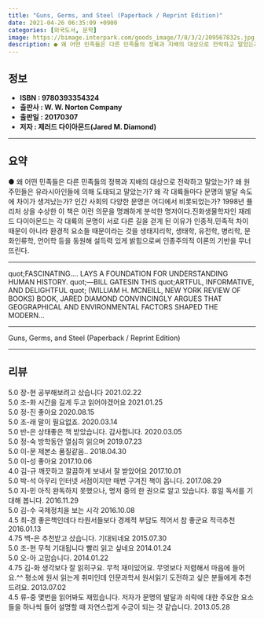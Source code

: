 ```yaml
---
title: "Guns, Germs, and Steel (Paperback / Reprint Edition)"
date: 2021-04-26 06:35:09 +0900
categories: [외국도서, 문학]
image: https://bimage.interpark.com/goods_image/7/8/3/2/209567832s.jpg
description: ● 왜 어떤 민족들은 다른 민족들의 정복과 지배의 대상으로 전락하고 말았는가? 왜 원주민들은 유라시아인들에 의해 도태되고 말았는가? 왜 각 대륙들마다 문명의 발달 속도에 차이가 생겨났는가? 인간 사회의 다양한 문명은 어디에서 비롯되었는가? 1998년 퓰리처 상을 수상한 이 책은 이런
---
```


## **정보**

- **ISBN : 9780393354324**
- **출판사 : W. W. Norton   Company**
- **출판일 : 20170307**
- **저자 : 제러드 다이아몬드(Jared M. Diamond)**

------



## **요약**

●  왜 어떤 민족들은 다른 민족들의 정복과 지배의 대상으로 전락하고 말았는가? 왜 원주민들은 유라시아인들에 의해 도태되고 말았는가? 왜 각 대륙들마다 문명의 발달 속도에 차이가 생겨났는가? 인간 사회의 다양한 문명은 어디에서 비롯되었는가? 1998년 퓰리처 상을 수상한 이 책은 이런 의문을 명쾌하게 분석한 명저이다.진화생물학자인 재레드 다이아몬드는 각 대륙의 문명이 서로 다른 길을 걷게 된 이유가 인종적.민족적 차이 때문이 아니라 환경적 요소들 때문이라는 것을 생태지리학, 생태학, 유전학, 병리학, 문화인류학, 언어학 등을 동원해 설득력 있게 밝힘으로써 인종주의적 이론의 기반을 무너뜨린다.

------

 quot;FASCINATING.... LAYS A FOUNDATION FOR UNDERSTANDING HUMAN HISTORY. quot;―BILL GATESIN THIS  quot;ARTFUL, INFORMATIVE, AND DELIGHTFUL quot; (WILLIAM H. MCNEILL, NEW YORK REVIEW OF BOOKS) BOOK, JARED DIAMOND CONVINCINGLY ARGUES THAT GEOGRAPHICAL AND ENVIRONMENTAL FACTORS SHAPED THE MODERN... 

------


Guns, Germs, and Steel (Paperback / Reprint Edition) 

------


## **리뷰** 

5.0 장-현 공부해보려고 샀습니다 2021.02.22 <br/>5.0 조-화 시간을 길게 두고 읽어야겠어요 2021.01.25 <br/>5.0 정-진 좋아요 2020.08.15 <br/>5.0 조-래 말이 필요없죠. 2020.03.14 <br/>5.0 반-은 상태좋은 책 받았습니다. 감사합니다. 2020.03.05 <br/>5.0 정-숙 방학동안 열심히 읽으며 2019.07.23 <br/>5.0 이-문 제본소 품질같음.. 2018.04.30 <br/>5.0 이-성 좋아요 2017.10.06 <br/>4.0 김-규 깨끗하고 깔끔하게 보내서 잘 받았어요 2017.10.01 <br/>5.0 박-석 아무리 인터넷 서점이지만 매번 구겨진 책이 옵니다.  2017.08.29 <br/>5.0 지-민 아직 완독하지 못했으나, 명저 중의 한 권으로 알고 있습니다. 휴일 독서를 기대해 봅니다.  2016.11.29 <br/>5.0 김-수 국제정치을 보는 시각 2016.10.08 <br/>4.5 최-경 좋은책인데다 타원서들보다 경제적 부담도 적어서 참 좋군요 적극추천 2016.01.13 <br/>4.75 백-은 추천받고 샀습니다. 기대되네요 2015.07.30 <br/>5.0 조-현 무척 기대됩니다 빨리 읽고 싶네요 2014.01.24 <br/>5.0 오-아 고맙습니다.  2014.01.22 <br/>4.75 김-화 생각보다 잘 읽히구요. 무척 재미있어요. 무엇보다 저렴해서 마음에 들어요.^^  평소에 원서 읽는게 취미인데 인문과학서 원서읽기 도전하고 싶은 분들에게 추천드려요. 2013.07.02 <br/>4.5 류-중 몇번을 읽어봐도 재밌습니다. 저자가 문명의 발달과 쇠락에 대한 주요한 요소들을 하나씩 들어 설명할 때 자연스럽게 수긍이 되는 것 같습니다. 2013.05.28 <br/>